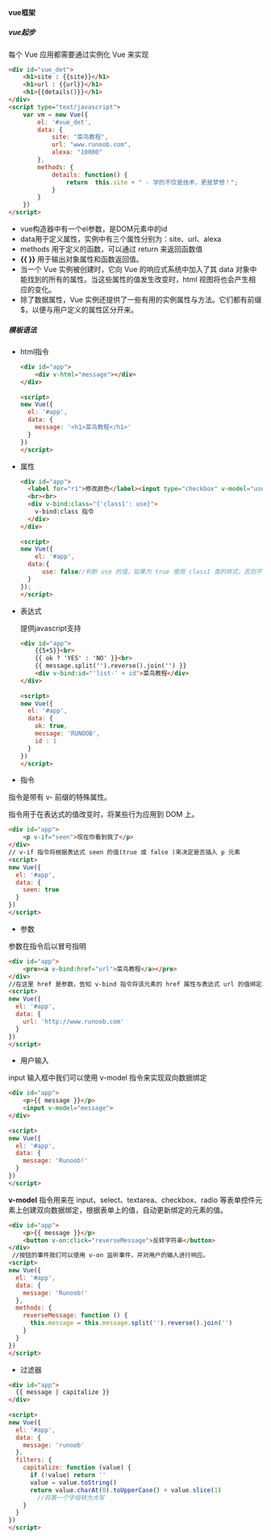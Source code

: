 #### vue框架

##### vue起步

每个 Vue 应用都需要通过实例化 Vue 来实现

```html
<div id="vue_det">
    <h1>site : {{site}}</h1>
    <h1>url : {{url}}</h1>
    <h1>{{details()}}</h1>
</div>
<script type="text/javascript">
    var vm = new Vue({
        el: '#vue_det',
        data: {
            site: "菜鸟教程",
            url: "www.runoob.com",
            alexa: "10000"
        },
        methods: {
            details: function() {
                return  this.site + " - 学的不仅是技术，更是梦想！";
            }
        }
    })
</script>
```

- vue构造器中有一个el参数，是DOM元素中的id
- data用于定义属性，实例中有三个属性分别为：site、url、alexa
- methods 用于定义的函数，可以通过 return 来返回函数值
- **{{ }}** 用于输出对象属性和函数返回值。
- 当一个 Vue 实例被创建时，它向 Vue 的响应式系统中加入了其 data 对象中能找到的所有的属性。当这些属性的值发生改变时，html 视图将也会产生相应的变化。
- 除了数据属性，Vue 实例还提供了一些有用的实例属性与方法。它们都有前缀 $，以便与用户定义的属性区分开来。

##### 模板语法

- html指令

  ```html
  <div id="app">
      <div v-html="message"></div>
  </div>
      
  <script>
  new Vue({
    el: '#app',
    data: {
      message: '<h1>菜鸟教程</h1>'
    }
  })
  </script>
  ```

  

- 属性

  ```html
  <div id="app">
    <label for="r1">修改颜色</label><input type="checkbox" v-model="use" id="r1">
    <br><br>
    <div v-bind:class="{'class1': use}">
      v-bind:class 指令
    </div>
  </div>
      
  <script>
  new Vue({
      el: '#app',
    data:{
        use: false//判断 use 的值，如果为 true 使用 class1 类的样式，否则不使用该类
    }
  });
  </script>
  ```

  

- 表达式

  提供javascript支持

  ```html
  <div id="app">
      {{5+5}}<br>
      {{ ok ? 'YES' : 'NO' }}<br>
      {{ message.split('').reverse().join('') }}
      <div v-bind:id="'list-' + id">菜鸟教程</div>
  </div>
      
  <script>
  new Vue({
    el: '#app',
    data: {
      ok: true,
      message: 'RUNOOB',
      id : 1
    }
  })
  </script>
  ```

  

-   指令

  指令是带有 v- 前缀的特殊属性。

  指令用于在表达式的值改变时，将某些行为应用到 DOM 上。

  ```html
  <div id="app">
      <p v-if="seen">现在你看到我了</p>
  </div>
  // v-if 指令将根据表达式 seen 的值(true 或 false )来决定是否插入 p 元素  
  <script>
  new Vue({
    el: '#app',
    data: {
      seen: true
    }
  })
  </script>
  ```

  

-   参数

  参数在指令后以冒号指明

  ```html
  <div id="app">
      <pre><a v-bind:href="url">菜鸟教程</a></pre>
  </div>
  //在这里 href 是参数，告知 v-bind 指令将该元素的 href 属性与表达式 url 的值绑定。 
  <script>
  new Vue({
    el: '#app',
    data: {
      url: 'http://www.runoob.com'
    }
  })
  </script>
  ```

-   用户输入

  input 输入框中我们可以使用 v-model 指令来实现双向数据绑定

  ```html
  <div id="app">
      <p>{{ message }}</p>
      <input v-model="message">
  </div>
      
  <script>
  new Vue({
    el: '#app',
    data: {
      message: 'Runoob!'
    }
  })
  </script>
  ```

  **v-model** 指令用来在 input、select、textarea、checkbox、radio 等表单控件元素上创建双向数据绑定，根据表单上的值，自动更新绑定的元素的值。

```html
<div id="app">
    <p>{{ message }}</p>
    <button v-on:click="reverseMessage">反转字符串</button>
</div>
 //按钮的事件我们可以使用 v-on 监听事件，并对用户的输入进行响应。   
<script>
new Vue({
  el: '#app',
  data: {
    message: 'Runoob!'
  },
  methods: {
    reverseMessage: function () {
      this.message = this.message.split('').reverse().join('')
    }
  }
})
</script>
```

-   过滤器

  ```html
  <div id="app">
    {{ message | capitalize }}
  </div>
      
  <script>
  new Vue({
    el: '#app',
    data: {
      message: 'runoob'
    },
    filters: {
      capitalize: function (value) {
        if (!value) return ''
        value = value.toString()
        return value.charAt(0).toUpperCase() + value.slice(1)
          //将第一个字母转为大写
      }
    }
  })
  </script>
  ```

  